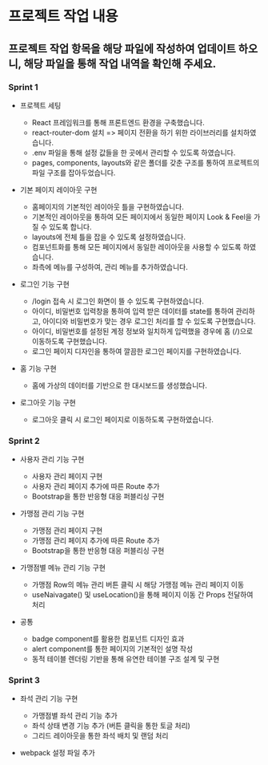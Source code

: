 # 프로젝트 작업 내용 

## 프로젝트 작업 항목을 해당 파일에 작성하여 업데이트 하오니, 해당 파일을 통해 작업 내역을 확인해 주세요.

### Sprint 1

- 프로젝트 세팅
  - React 프레임워크를 통해 프론트엔드 환경을 구축했습니다.
  - react-router-dom 설치 => 페이지 전환을 하기 위한 라이브러리를 설치하였습니다.
  - .env 파일을 통해 설정 값들을 한 곳에서 관리할 수 있도록 하였습니다.
  - pages, components, layouts와 같은 폴더를 갖춘 구조를 통하여 프로젝트의 파일 구조를 잡아두었습니다.

- 기본 페이지 레이아웃 구현
  - 홈페이지의 기본적인 레이아웃 틀을 구현하였습니다. 
  - 기본적인 레이아웃을 통하여 모든 페이지에서 동일한 페이지 Look & Feel을 가질 수 있도록 합니다.
  - layouts에 전체 틀을 잡을 수 있도록 설정하였습니다.
  - 컴포넌트화를 통해 모든 페이지에서 동일한 레이아웃을 사용할 수 있도록 하였습니다.
  - 좌측에 메뉴를 구성하여, 관리 메뉴를 추가하였습니다.

- 로그인 기능 구현
  - /login 접속 시 로그인 화면이 뜰 수 있도록 구현하였습니다.
  - 아이디, 비밀번호 입력창을 통하여 입력 받은 데이터를 state를 통하여 관리하고, 아이디와 비밀번호가 맞는 경우 로그인 처리를 할 수 있도록 구현했습니다.
  - 아이디, 비밀번호를 설정된 계정 정보와 일치하게 입력했을 경우에 홈 (/)으로 이동하도록 구현했습니다.  
  - 로그인 페이지 디자인을 통하여 깔끔한 로그인 페이지를 구현하였습니다.

- 홈 기능 구현
  - 홈에 가상의 데이터를 기반으로 한 대시보드를 생성했습니다.

- 로그아웃 기능 구현  
  - 로그아웃 클릭 시 로그인 페이지로 이동하도록 구현하였습니다.

### Sprint 2

- 사용자 관리 기능 구현
  - 사용자 관리 페이지 구현
  - 사용자 관리 페이지 추가에 따른 Route 추가
  - Bootstrap을 통한 반응형 대응 퍼블리싱 구현

- 가맹점 관리 기능 구현
  - 가맹점 관리 페이지 구현
  - 가맹점 관리 페이지 추가에 따른 Route 추가
  - Bootstrap을 통한 반응형 대응 퍼블리싱 구현

- 가맹점별 메뉴 관리 기능 구현
  - 가맹점 Row의 메뉴 관리 버튼 클릭 시 해당 가맹점 메뉴 관리 페이지 이동
  - useNaivagate() 및 useLocation()을 통해 페이지 이동 간 Props 전달하여 처리

- 공통
  - badge component를 활용한 컴포넌트 디자인 효과 
  - alert component를 통한 페이지의 기본적인 설명 작성
  - 동적 테이블 렌더링 기반을 통해 유연한 테이블 구조 설계 및 구현


### Sprint 3

- 좌석 관리 기능 구현
  - 가맹점별 좌석 관리 기능 추가
  - 좌석 상태 변경 기능 추가 (버튼 클릭을 통한 토글 처리)
  - 그리드 레이아웃을 통한 좌석 배치 및 랜덤 처리

- webpack 설정 파일 추가
